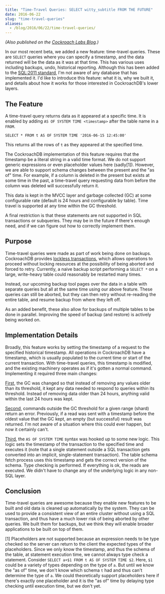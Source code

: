 ```yaml
---
title: "Time-Travel Queries: SELECT witty_subtitle FROM THE FUTURE"
date: 2016-06-22
slug: "time-travel-queries"
aliases:
  - /blog/2016/06/22/time-travel-queries/
---
```


*(Also published on the [Cockroach Labs Blog](https://www.cockroachlabs.com/blog/time-travel-queries-select-witty_subtitle-the_future/).)*

In our most recent beta, we added a new feature: time-travel queries. These are `SELECT` queries where you can specify a timestamp, and the data returned will be the data as it was at that time. This has various uses including backups, undo, historical reporting. Although this has been added to the [SQL:2011 standard](https://en.wikipedia.org/wiki/SQL:2011#Temporal_support), I'm not aware of any database that has implemented it. I'd like to introduce this feature: what it is, why we built it, and details about how it works for those interested in CockroachDB's lower layers.

## The Feature

A time-travel query returns data as it appeared at a specific time. It is enabled by adding `AS OF SYSTEM TIME <timestamp>` after the table name in a `FROM`.

`SELECT * FROM t AS OF SYSTEM TIME '2016-06-15 12:45:00'`

This returns all the rows of `t` as they appeared at the specified time.

The CockroachDB implementation of this feature requires that the timestamp be a literal string in a valid time format. We do not support generic expressions or even placeholder values here (sadly[1]). However, we are able to support schema changes between the present and the "as of" time. For example, if a column is deleted in the present but exists at some time in the past, a time-travel query requesting data from before the column was deleted will successfully return it.

This data is kept in the MVCC layer and garbage collected (GC) at some configurable rate (default is 24 hours and configurable by table). Time travel is supported at any time within the GC threshold.

A final restriction is that these statements are not supported in SQL transactions or subqueries. They may be in the future if there's enough need, and if we can figure out how to correctly implement them.

## Purpose

Time-travel queries were made as part of work being done on backups. CockroachDB provides [lockless transactions](https://www.cockroachlabs.com/blog/serializable-lockless-distributed-isolation-cockroachdb/), which allows operations to proceed without locking resources at the possibility of being aborted and forced to retry. Currently, a naive backup script performing a `SELECT *` on a large, write-heavy table could reasonably be restarted many times. 

Instead, our upcoming backup tool pages over the data in a table with separate queries but all at the same time using our above feature. These queries can still be aborted, but they can then retry without re-reading the entire table, and resume backup from where they left off.

As an added benefit, these also allow for backups of multiple tables to be done in parallel. Improving the speed of backup (and restore) is actively being worked on.

## Implementation Details

Broadly, this feature works by setting the timestamp of a request to the specified historical timestamp. All operations in CockroachDB have a timestamp, which is usually populated to the current time or start of the current transaction. With time-travel queries, this timestamp is modified, and the existing machinery operates as if it's gotten a normal command. Implementing it required three main changes:

[First](https://github.com/cockroachdb/cockroach/pull/6778), the GC was changed so that instead of removing any values older than its threshold, it kept any data needed to respond to queries within its threshold. Instead of removing data older than 24 hours, anything valid within the last 24 hours was kept.

[Second](https://github.com/cockroachdb/cockroach/pull/6992), commands outside the GC threshold for a given range (shard) return an error. Previously, if a read was sent with a timestamp before the oldest value that the GC kept, an empty (but successful) result was returned. I'm not aware of a situation where this could ever happen, but now it certainly can't.

[Third](https://github.com/cockroachdb/cockroach/pull/6992), the `AS OF SYSTEM TIME` syntax was hooked up to some new logic. This logic sets the timestamp of the transaction to the specified time and executes it (note that a single statement outside a SQL transaction gets converted into an implicit, single-statement transaction). The table schema fetch process uses this timestamp and gets the correct version of the schema. Type checking is performed. If everything is ok, the reads are executed. We didn't have to change any of the underlying logic in any non-SQL layer.

## Conclusion

Time-travel queries are awesome because they enable new features to be built and old data is cleaned up automatically by the system. They can be used to provide a consistent view of an entire cluster without using a SQL transaction, and thus have a much lower risk of being aborted by other queries. We built them for backups, but we think they will enable broader applications to be built on top of them.

[1] Placeholders are not supported because an expression needs to be type checked so the server can return to the client the expected types of the placeholders. Since we only know the timestamp, and thus the schema of the table, at statement execution time, we cannot always type check a statement. Consider `SELECT a+$1 FROM t AS OF SYSTEM TIME $2`. Here, `$1` could be a variety of types depending on the type of `a`. But until we know the "as of" time, we don't know which schema `t` had and thus can't determine the type of `a`. We could theoretically support placeholders here if there's exactly one placeholder and it is the "as of" time by delaying type checking until execution time, but we don't yet.
